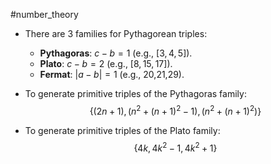 #number_theory
- There are 3 families for Pythagorean triples:
	- **Pythagoras**: $c−b=1$ (e.g., $[3,4,5]$).
	- **Plato**: $c−b=2$ (e.g., $[8,15,17]$).
	- **Fermat**: $\left|a−b\right|=1$ (e.g., 20,21,29). 


- To generate primitive triples of the Pythagoras family:
$$\{(2n+1), (n^2+(n+1)^2-1), (n^2+(n+1)^2)\}$$

- To generate primitive triples of the Plato family:
$$\{4k,4k^2−1,4k^2+1\}$$

